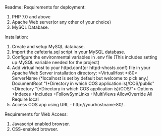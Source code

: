 Readme:
 Requirements for deployment:
 1. PHP 7.0 and above
 2. Apache Web server(or any other of your choice)
 3. MySQL Database. 

Installation:
 1. Create and setup MySQL database.
 2. Import the cafeteria.sql script in your MySQL database.
 3. Configure the environmental variables in .env file (This includes setting up MySQL variable needed for the project)
 4. Add virtual host to your httpd.conf(or httpd-vhosts.conf) file in your Apache Web Server installation directory: 
        <VirtualHost *:80>
            ServerName (*localhost is set by default but welcome to pick any.)
            DocumentRoot "(*Directory in which COS application is)/COS/public"
            <Directory  "(*Directory in which COS application is)/COS/">
                Options +Indexes +Includes +FollowSymLinks +MultiViews
                AllowOverride All
                Require local
            </Directory>
        </VirtualHost>
  5. Access COS app using URL - http://yourhostname:80/ .

 Requirements for Web Access:
  1. Javascript enabled browser.
  2. CSS-enabled browser.